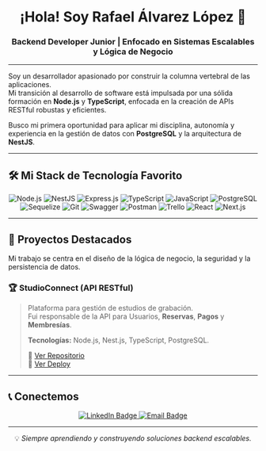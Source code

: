 <div align="center">

# ¡Hola! Soy Rafael Álvarez López 👋

### Backend Developer Junior | Enfocado en Sistemas Escalables y Lógica de Negocio  

</div>

---

Soy un desarrollador apasionado por construir la columna vertebral de las aplicaciones.  
Mi transición al desarrollo de software está impulsada por una sólida formación en **Node.js** y **TypeScript**, enfocada en la creación de APIs RESTful robustas y eficientes.

Busco mi primera oportunidad para aplicar mi disciplina, autonomía y experiencia en la gestión de datos con **PostgreSQL** y la arquitectura de **NestJS**.

---

## 🛠️ Mi Stack de Tecnología Favorito  

<div align="center">

![Node.js](https://img.shields.io/badge/Node.js-339933?style=for-the-badge&logo=nodedotjs&logoColor=white)
![NestJS](https://img.shields.io/badge/NestJS-E0234E?style=for-the-badge&logo=nestjs&logoColor=white)
![Express.js](https://img.shields.io/badge/Express.js-000000?style=for-the-badge&logo=express&logoColor=white)
![TypeScript](https://img.shields.io/badge/TypeScript-007ACC?style=for-the-badge&logo=typescript&logoColor=white)
![JavaScript](https://img.shields.io/badge/JavaScript-F7DF1E?style=for-the-badge&logo=javascript&logoColor=black)
![PostgreSQL](https://img.shields.io/badge/PostgreSQL-316192?style=for-the-badge&logo=postgresql&logoColor=white)
![Sequelize](https://img.shields.io/badge/Sequelize-52B0E7?style=for-the-badge&logo=sequelize&logoColor=white)
![Git](https://img.shields.io/badge/Git-F05032?style=for-the-badge&logo=git&logoColor=white)
![Swagger](https://img.shields.io/badge/Swagger-85EA2D?style=for-the-badge&logo=swagger&logoColor=black)
![Postman](https://img.shields.io/badge/Postman-FF6C37?style=for-the-badge&logo=postman&logoColor=white)
![Trello](https://img.shields.io/badge/Trello-0052CC?style=for-the-badge&logo=trello&logoColor=white)
![React](https://img.shields.io/badge/React-20232A?style=for-the-badge&logo=react&logoColor=61DAFB)
![Next.js](https://img.shields.io/badge/Next.js-000000?style=for-the-badge&logo=nextdotjs&logoColor=white)

</div>

---

## 🚀 Proyectos Destacados  

Mi trabajo se centra en el diseño de la lógica de negocio, la seguridad y la persistencia de datos.  

### 🏆 StudioConnect (API RESTful)  

> Plataforma para gestión de estudios de grabación.  
> Fui responsable de la API para Usuarios, **Reservas**, **Pagos** y **Membresías**.  
>
> **Tecnologías:** Node.js, Nest.js, TypeScript, PostgreSQL.  
>
> 🔗 [Ver Repositorio](https://github.com/RafaelAlvarezSM/nombre-de-tu-repositorio-studioconnect)  
> 🔗 [Ver Deploy](https://studioconnect-front.vercel.app/)  

---

## 📞 Conectemos  

<p align="center">
  <a href="https://www.linkedin.com/in/rafael-alvarez-smagtech">
    <img src="https://img.shields.io/badge/LinkedIn-Perfil%20Profesional-0077B5?style=for-the-badge&logo=linkedin&logoColor=white" alt="LinkedIn Badge"/>
  </a>
  <a href="mailto:alvarezgarciam83@gmail.com">
    <img src="https://img.shields.io/badge/Email-alvarezgarciam83@gmail.com-D14836?style=for-the-badge&logo=gmail&logoColor=white" alt="Email Badge"/>
  </a>
</p>  

---

<div align="center">

💡 *Siempre aprendiendo y construyendo soluciones backend escalables.*  

</div>
